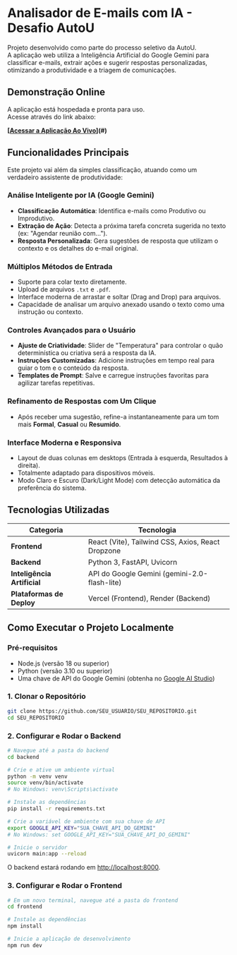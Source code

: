 # Analisador de E-mails com IA - Desafio AutoU

Projeto desenvolvido como parte do processo seletivo da AutoU.  
A aplicação web utiliza a Inteligência Artificial do Google Gemini para classificar e-mails, extrair ações e sugerir respostas personalizadas, otimizando a produtividade e a triagem de comunicações.

## Demonstração Online
A aplicação está hospedada e pronta para uso.  
Acesse através do link abaixo:

**[[Acessar a Aplicação Ao Vivo](http://autou.vercel.app/)](#)**

## Funcionalidades Principais
Este projeto vai além da simples classificação, atuando como um verdadeiro assistente de produtividade:

### Análise Inteligente por IA (Google Gemini)
- **Classificação Automática**: Identifica e-mails como Produtivo ou Improdutivo.  
- **Extração de Ação**: Detecta a próxima tarefa concreta sugerida no texto (ex: "Agendar reunião com...").  
- **Resposta Personalizada**: Gera sugestões de resposta que utilizam o contexto e os detalhes do e-mail original.  

### Múltiplos Métodos de Entrada
- Suporte para colar texto diretamente.  
- Upload de arquivos `.txt` e `.pdf`.  
- Interface moderna de arrastar e soltar (Drag and Drop) para arquivos.  
- Capacidade de analisar um arquivo anexado usando o texto como uma instrução ou contexto.  

### Controles Avançados para o Usuário
- **Ajuste de Criatividade**: Slider de "Temperatura" para controlar o quão determinística ou criativa será a resposta da IA.  
- **Instruções Customizadas**: Adicione instruções em tempo real para guiar o tom e o conteúdo da resposta.  
- **Templates de Prompt**: Salve e carregue instruções favoritas para agilizar tarefas repetitivas.  

### Refinamento de Respostas com Um Clique
- Após receber uma sugestão, refine-a instantaneamente para um tom mais **Formal**, **Casual** ou **Resumido**.  

### Interface Moderna e Responsiva
- Layout de duas colunas em desktops (Entrada à esquerda, Resultados à direita).  
- Totalmente adaptado para dispositivos móveis.  
- Modo Claro e Escuro (Dark/Light Mode) com detecção automática da preferência do sistema.  

## Tecnologias Utilizadas

| Categoria             | Tecnologia |
|-----------------------|------------|
| **Frontend**          | React (Vite), Tailwind CSS, Axios, React Dropzone |
| **Backend**           | Python 3, FastAPI, Uvicorn |
| **Inteligência Artificial** | API do Google Gemini (gemini-2.0-flash-lite) |
| **Plataformas de Deploy**   | Vercel (Frontend), Render (Backend) |

## Como Executar o Projeto Localmente

### Pré-requisitos
- Node.js (versão 18 ou superior)  
- Python (versão 3.10 ou superior)  
- Uma chave de API do Google Gemini (obtenha no [Google AI Studio](https://aistudio.google.com))  

### 1. Clonar o Repositório
```bash
git clone https://github.com/SEU_USUARIO/SEU_REPOSITORIO.git
cd SEU_REPOSITORIO
```

### 2. Configurar e Rodar o Backend
```bash
# Navegue até a pasta do backend
cd backend

# Crie e ative um ambiente virtual
python -m venv venv
source venv/bin/activate
# No Windows: venv\Scripts\activate

# Instale as dependências
pip install -r requirements.txt

# Crie a variável de ambiente com sua chave de API
export GOOGLE_API_KEY="SUA_CHAVE_API_DO_GEMINI"
# No Windows: set GOOGLE_API_KEY="SUA_CHAVE_API_DO_GEMINI"

# Inicie o servidor
uvicorn main:app --reload
```

O backend estará rodando em [http://localhost:8000](http://localhost:8000).

### 3. Configurar e Rodar o Frontend
```bash
# Em um novo terminal, navegue até a pasta do frontend
cd frontend

# Instale as dependências
npm install

# Inicie a aplicação de desenvolvimento
npm run dev
```
